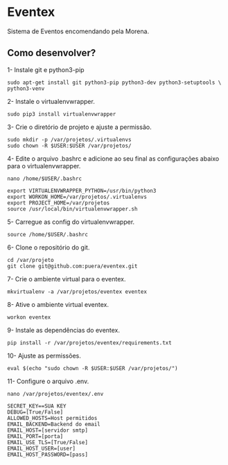 # Eventex

Sistema de Eventos encomendando pela Morena.

## Como desenvolver?

1- Instale git e python3-pip
```console
sudo apt-get install git python3-pip python3-dev python3-setuptools \
python3-venv
```
2- Instale o virtualenvwrapper.
```console
sudo pip3 install virtualenvwrapper
```
3- Crie o diretório de projeto e ajuste a permissão.
```console
sudo mkdir -p /var/projetos/.virtualenvs
sudo chown -R $USER:$USER /var/projetos/
```
4- Edite o arquivo .bashrc e adicione ao seu final as configurações abaixo para o virtualenvwrapper.
```console
nano /home/$USER/.bashrc

export VIRTUALENVWRAPPER_PYTHON=/usr/bin/python3
export WORKON_HOME=/var/projetos/.virtualenvs
export PROJECT_HOME=/var/projetos
source /usr/local/bin/virtualenvwrapper.sh
```
5- Carregue as config do virtualenvwrapper.
```console
source /home/$USER/.bashrc
```
6- Clone o repositório do git.
```console
cd /var/projeto
git clone git@github.com:puera/eventex.git
```
7- Crie o ambiente virtual para o eventex.
```console
mkvirtualenv -a /var/projetos/eventex eventex
```
8- Ative o ambiente virtual eventex.
```console
workon eventex
```
9- Instale as dependências do eventex.
```console
pip install -r /var/projetos/eventex/requirements.txt
```
10- Ajuste as permissões.
```console
eval $(echo "sudo chown -R $USER:$USER /var/projetos/")
```
11- Configure o arquivo .env.
```console
nano /var/projetos/eventex/.env

SECRET_KEY==SUA KEY
DEBUG=[True/False]
ALLOWED_HOSTS=Host permitidos
EMAIL_BACKEND=Backend do email
EMAIL_HOST=[servidor smtp]
EMAIL_PORT=[porta]
EMAIL_USE_TLS=[True/False]
EMAIL_HOST_USER=[user]
EMAIL_HOST_PASSWORD=[pass]
```


